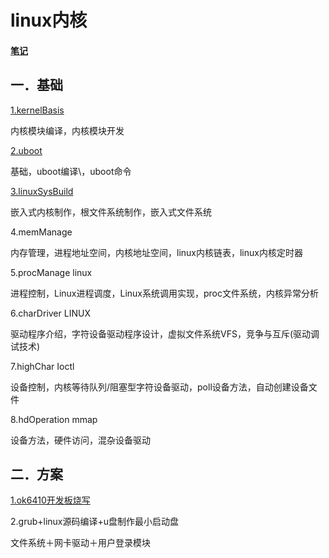# linux内核

#### [笔记](explore.md)

## 一．基础

[1.kernelBasis](1-kernelBasis.md)

 内核模块编译，内核模块开发 	

[2.uboot](2-uboot.md)

基础，uboot编译\，uboot命令 	

[3.linuxSysBuild](3-linuxSysBuild.md)

嵌入式内核制作，根文件系统制作，嵌入式文件系统 

4.memManage

 内存管理，进程地址空间，内核地址空间，linux内核链表，linux内核定时器 	

5.procManage linux

进程控制，Linux进程调度，Linux系统调用实现，proc文件系统，内核异常分析 	

6.charDriver LINUX

驱动程序介绍，字符设备驱动程序设计，虚拟文件系统VFS，竞争与互斥(驱动调试技术) 	

7.highChar Ioctl

设备控制，内核等待队列/阻塞型字符设备驱动，poll设备方法，自动创建设备文件 	

8.hdOperation mmap

设备方法，硬件访问，混杂设备驱动

## 二．方案

[1.ok6410开发板烧写](ok6410-arm.md)

2.grub+linux源码编译+u盘制作最小启动盘

文件系统＋网卡驱动＋用户登录模块

